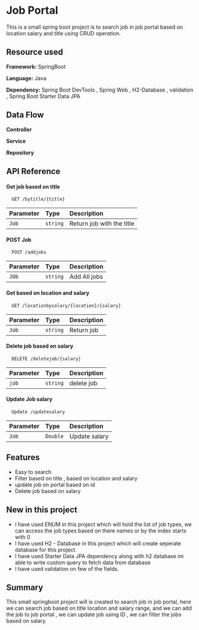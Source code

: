 
# Job Portal

This is a small spring boot project is to search job in job portal based on location salary and title using CRUD operation.


## Resource used

**Framework:** SpringBoot

**Language:** Java

**Dependency:** Spring Boot DevTools , Spring Web , H2-Database , validation , Spring Boot Starter Data JPA


## Data Flow

**Controller** 

**Service** 

**Repository** 
## API Reference

#### Get job based on title

```http
  GET /bytitle/{title}
```

| Parameter | Type     | Description                |
| :-------- | :------- | :------------------------- |
| `Job`     | `string` | Return job with the title |

#### POST Job

```http
  POST /addjobs
```

| Parameter | Type     | Description                       |
| :-------- | :------- | :-------------------------------- |
| `JOb`     | `string` | Add All jobs |

#### Get based on location and salary

```http
  GET /locationbysalary/{location}/{salary}
```

| Parameter | Type     | Description                |
| :-------- | :------- | :------------------------- |
| `Job`    | `string` | Return job |

#### Delete job based on salary

```http
  DELETE /deletejob/{salary}
```

| Parameter | Type     | Description                |
| :-------- | :------- | :------------------------- |
| `job`    | `string` | delete job |

#### Update Job salary

```http
  Update /updatesalary
```

| Parameter | Type     | Description                |
| :-------- | :------- | :------------------------- |
| `Job`     | `Double` | Update salary|

## Features

- Easy to search 
- Filter based on title , based on location and salary
- update job on portal based on id
- Delete job based on salary 

## New in this project

- I have used ENUM in this project which will hold the list of job types, we can access the job types based on there names or by the index starts with 0
- I have used H2 - Database in this project which will create seperate database for this project.
- I have used Starter Data JPA dependency along with h2 database im able to write custom query to fetch data from database
- I have used validation on few of the fields.


## Summary

This small springboot project will is created to search job in job portal, here we can search job based on title location and salary range, and we can add the job to job portal , we can update job using ID , we can filter the jobs based on salary.

